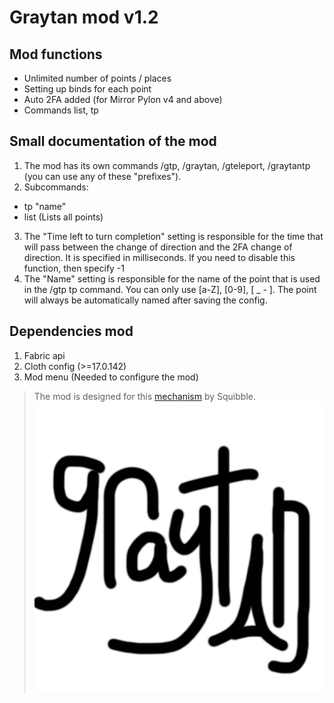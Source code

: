 # Graytan mod v1.2
## Mod functions
- Unlimited number of points / places
- Setting up binds for each point
- Auto 2FA added (for Mirror Pylon v4 and above)
- Commands list, tp
## Small documentation of the mod
1. The mod has its own commands /gtp, /graytan, /gteleport, /graytantp (you can use any of these "prefixes").
2. Subcommands:
- tp "name"
- list (Lists all points)
3. The "Time left to turn completion" setting is responsible for the time that will pass between the change of direction and the 2FA change of direction. It is specified in milliseconds. If you need to disable this function, then specify -1
4. The "Name" setting is responsible for the name of the point that is used in the /gtp tp command. You can only use [a-Z], [0-9], [ _ - ]. The point will always be automatically named after saving the config.

## Dependencies mod
1. Fabric api
2. Cloth config (>=17.0.142)
3. Mod menu (Needed to configure the mod)

> The mod is designed for this [mechanism](https://www.youtube.com/watch?v=X7Ah-SJ0vBc&t "mechanism") by Squibble.
![Иллюстрация к проекту](https://github.com/Merzostgood/graytan-mod/blob/master/src/client/resources/assets/graytan/icon.png?raw=true)